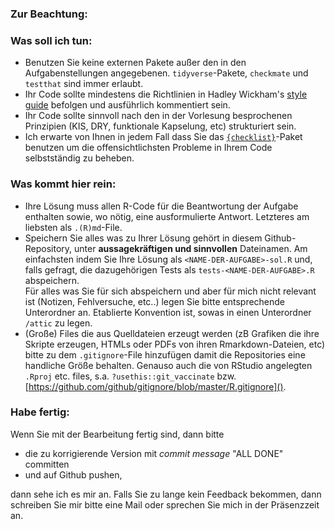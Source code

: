 ### Zur Beachtung:

### Was soll ich tun:

* Benutzen Sie keine externen Pakete außer den in den Aufgabenstellungen angegebenen. `tidyverse`-Pakete, `checkmate` und `testthat` sind immer erlaubt.
* Ihr Code sollte mindestens die Richtlinien in Hadley Wickham's [style guide](http://r-pkgs.had.co.nz/style.html) befolgen und ausführlich kommentiert sein.
* Ihr Code sollte sinnvoll nach den in der Vorlesung besprochenen Prinzipien (KIS, DRY, funktionale Kapselung, etc) strukturiert sein.
* Ich erwarte von Ihnen in jedem Fall dass Sie das [`{checklist}`](https://github.com/fabian-s/checklist)-Paket benutzen um die offensichtlichsten Probleme in Ihrem Code selbstständig zu beheben.

### Was kommt hier rein:

* Ihre Lösung muss allen R-Code für die Beantwortung der Aufgabe enthalten sowie, wo nötig, eine ausformulierte Antwort. Letzteres am liebsten als `.(R)md`-File.
* Speichern Sie alles was zu Ihrer Lösung gehört in diesem Github-Repository, unter **aussagekräftigen und sinnvollen** Dateinamen. Am einfachsten indem Sie Ihre Lösung als `<NAME-DER-AUFGABE>-sol.R` und, falls gefragt, die dazugehörigen Tests als `tests-<NAME-DER-AUFGABE>.R` abspeichern.  
Für alles was Sie für sich abspeichern und aber für mich nicht relevant ist (Notizen, Fehlversuche, etc..) legen Sie bitte entsprechende Unterordner an. Etablierte Konvention ist, sowas in einen Unterordner `/attic` zu legen.
* (Große) Files die aus Quelldateien erzeugt werden (zB Grafiken die ihre Skripte erzeugen, HTMLs oder PDFs von ihren Rmarkdown-Dateien, etc) bitte zu dem `.gitignore`-File hinzufügen damit die Repositories eine handliche Größe behalten. Genauso auch die von RStudio angelegten `.Rproj` etc. files, s.a. `?usethis::git_vaccinate` bzw. [https://github.com/github/gitignore/blob/master/R.gitignore]().

### Habe fertig:

Wenn Sie mit der Bearbeitung fertig sind, dann bitte

* die zu korrigierende Version mit *commit message* "ALL DONE" committen
* und auf Github pushen,

dann sehe ich es mir an.
Falls Sie zu lange kein Feedback bekommen, dann schreiben Sie mir bitte eine Mail oder sprechen Sie mich in der Präsenzzeit an.
